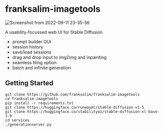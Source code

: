 # franksalim-imagetools

![Screenshot from 2022-09-11 23-35-56](https://user-images.githubusercontent.com/154994/189588424-be8a3ed5-ab2f-4b1c-bfe2-c4167aa1fb0f.png)

A usability-focussed web UI for Stable Diffusion

* prompt builder GUI
* session history
* save/load sessions
* drag and drop input to img2img and inpainting
* seamless tiling option
* batch and infinite generation

## Getting Started
```
git clone https://github.com/franksalim/franksalim-imagetools
cd franksalim-imagetools
pip install -r requirements.txt
git clone https://huggingface.co/runwayml/stable-diffusion-v1-5
git clone https://huggingface.co/stabilityai/stable-diffusion-xl-base-1.0
cd services
./generationserver.py
```
